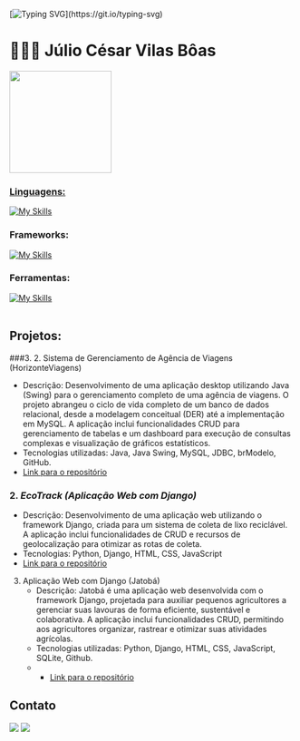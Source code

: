 [![Typing SVG](https://readme-typing-svg.herokuapp.com/?color=00C000&size=40&center=true&vCenter=true&width=1000&lines=Hello+World!)](https://git.io/typing-svg)

# 🧑🏻‍💻 Júlio César Vilas Bôas 


<div>
  <a href="https://github.com/JulioVilasBoas">
    <img height="180em" src="https://github-readme-stats.vercel.app/api/top-langs/?username=JulioVilasBoas&layout=compact&langs_count=16&theme=dracula"/>
</div>

### Linguagens: 
[![My Skills](https://skillicons.dev/icons?i=python,mysql,java,javascript,c,html,css)](https://skillicons.dev)

### Frameworks: 
[![My Skills](https://skillicons.dev/icons?i=django)](https://skillicons.dev)

### Ferramentas:
[![My Skills](https://skillicons.dev/icons?i=github,vscode,mysql,eclipse,idea)](https://skillicons.dev)<br><br>

## Projetos:

###3. 2. Sistema de Gerenciamento de Agência de Viagens (HorizonteViagens)
   - Descrição: Desenvolvimento de uma aplicação desktop utilizando Java (Swing) para o gerenciamento completo de uma agência de viagens. O projeto abrangeu o ciclo de vida completo de um banco de dados relacional, desde a modelagem conceitual (DER) até a implementação     em MySQL. A aplicação inclui funcionalidades CRUD para gerenciamento de tabelas e um dashboard para execução de consultas complexas e visualização de gráficos estatísticos.
   - Tecnologias utilizadas: Java, Java Swing, MySQL, JDBC, brModelo, GitHub.
   - [Link para o repositório](https://github.com/JulioVilasBoas/Travel-Agency-Management-System)
### 2. *EcoTrack (Aplicação Web com Django)*
   - Descrição: Desenvolvimento de uma aplicação web utilizando o framework Django, criada para um sistema de coleta de lixo reciclável. A aplicação inclui funcionalidades de CRUD e recursos de geolocalização para otimizar as rotas de coleta.
   - Tecnologias: Python, Django, HTML, CSS, JavaScript
   - [Link para o repositório](https://github.com/JulioVilasBoas/EcoTrack)

3. Aplicação Web com Django (Jatobá)
   - Descrição: Jatobá é uma aplicação web desenvolvida com o framework Django, projetada para auxiliar pequenos agricultores a gerenciar suas lavouras de forma eficiente, sustentável e colaborativa. A aplicação inclui funcionalidades CRUD, permitindo aos agricultores      organizar, rastrear e otimizar suas atividades agrícolas.
   - Tecnologias utilizadas: Python, Django, HTML, CSS, JavaScript, SQLite, Github.
   - - [Link para o repositório](https://github.com/JulioVilasBoas/Projeto13)

## Contato
<a href = "mailto:jcavilasboas@gmail.com"><img src="https://img.shields.io/badge/Gmail-D14836?style=for-the-badge&logo=gmail&logoColor=white" target="_blank"></a>
<a href = "https://www.linkedin.com/in/julio-cesar-vilas-boas/" target="_blank"><img src= "https://img.shields.io/badge/LinkedIn-0077B5?style=for-the-badge&logo=linkedin&logoColor=white" target="_blank"></a>
  
